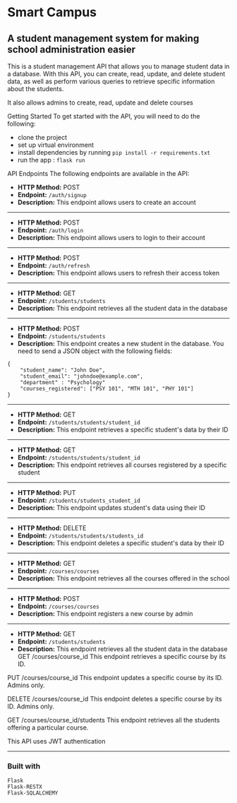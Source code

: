 # Smart Campus
## A student management system for making school administration easier

This is a student management API that allows you to manage student data in a database. With this API, you can create, read, update, and delete student data, as well as perform various queries to retrieve specific information about the students.

It also allows admins to create, read, update and delete courses


Getting Started
To get started with the API, you will need to do the following:

- clone the project
- set up virtual environment
- install dependencies by running `pip install -r requirements.txt`
- run the app : `flask run`

API Endpoints
The following endpoints are available in the API:

- **HTTP Method:** POST
- **Endpoint:** `/auth/signup`
- **Description:** This endpoint allows users to create an account
---
- **HTTP Method:** POST
- **Endpoint:** `/auth/login`
- **Description:** This endpoint allows users to login to their account
---
- **HTTP Method:** POST
- **Endpoint:** `/auth/refresh`
- **Description:** This endpoint allows users to refresh their access token
---
- **HTTP Method:** GET
- **Endpoint:** `/students/students`
- **Description:** This endpoint retrieves all the student data in the database
---
- **HTTP Method:** POST
- **Endpoint:** `/students/students`
- **Description:** This endpoint creates a new student in the database. You need to send a JSON object with the following fields:

```
{
    "student_name": "John Doe",
    "student_email": "johndoe@example.com",
    "department" : "Psychology"
    "courses_registered": ["PSY 101", "MTH 101", "PHY 101"]
}
```
---
- **HTTP Method:** GET
- **Endpoint:** `/students/students/student_id`
- **Description:** This endpoint retrieves a specific student's data by their ID
---
- **HTTP Method:** GET
- **Endpoint:** `/students/students/student_id`
- **Description:** This endpoint retrieves all courses registered by a specific student
---
- **HTTP Method:** PUT
- **Endpoint:** `/students/students_student_id`
- **Description:** This endpoint updates student's data using their ID
---

- **HTTP Method:** DELETE
- **Endpoint:** `/students/students/students_id`
- **Description:** This endpoint deletes a specific student's data by their ID
---
- **HTTP Method:** GET
- **Endpoint:** `/courses/courses`
- **Description:** This endpoint retrieves all the courses offered in the school
---

- **HTTP Method:** POST
- **Endpoint:** `/courses/courses`
- **Description:** This endpoint registers a new course by admin
---


- **HTTP Method:** GET
- **Endpoint:** `/students/students`
- **Description:** This endpoint retrieves all the student data in the database
GET /courses/course_id
This endpoint retrieves a specific course by its ID.


PUT /courses/course_id
This endpoint updates a specific course by its ID. Admins only.

DELETE /courses/course_id
This endpoint deletes a specific course by its ID. Admins only.


GET /courses/course_id/students
This endpoint retrieves all the students offering a particular course.

This API uses JWT authentication

---

### Built with
    Flask
    Flask-RESTX
    Flask-SQLALCHEMY





